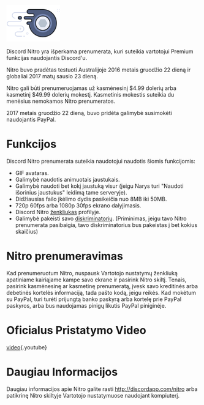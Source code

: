 <!-- TITLE: Nitro -->
<!-- SUBTITLE: Palaikyk Discord's kūrimą -->

![Nitrobadge](/uploads/nitro/nitrobadge.png "Nitrobadge")

Discord Nitro yra išperkama prenumerata, kuri suteikia vartotojui Premium funkcijas naudojantis Discord'u.

Nitro buvo pradėtas testuoti Australijoje 2016 metais gruodžio 22 dieną ir globaliai 2017 matų sausio 23 dieną.

Nitro gali būti prenumeruojamas už kasmėnesinį $4.99 dolerių arba kasmetinį $49.99 dolerių mokestį. Kasmetinis mokestis suteikia du menėsius nemokamos Nitro prenumeratos.

2017 metais gruodžio 22 dieną, buvo pridėta galimybė susimokėti naudojantis PayPal.

# Funkcijos
Discord Nitro prenumerata suteikia naudotojui naudotis šiomis funkcijomis:

* GIF avataras.
* Galimybė naudotis animuotais jaustukais.
* Galimybė naudoti bet kokį jaustuką visur (jeigu Narys turi "Naudoti išorinius jaustukus" leidimą tame serveryje).
* Didžiausias failo įkėlimo dydis pasikeičia nuo 8MB iki 50MB.
* 720p 60fps arba 1080p 30fps ekrano dalyjimasis.
* Discord Nitro [ženkliukas](/badges) profilyje.
* Galimybė pakeisti savo [diskriminatorių](/discriminator). (Priminimas, jeigu tavo Nitro prenumerata pasibaigia, tavo diskriminatorius bus pakeistas į bet kokius skaičius)

# Nitro prenumeravimas
Kad prenumeruotum Nitro, nuspausk Vartotojo nustatymų ženkliuką apatiniame kairiąjame kampe savo ekrane ir pasirink Nitro skiltį. Tenais, pasirink kasmėnesinę ar kasmetinę prenumeratą, įvesk savo kreditinės arba debetinės kortelės informaciją, tada pašto kodą, jeigu reikės. Kad mokėtum su PayPal, turi turėti prijungtą banko paskyrą arba kortelę prie PayPal paskyros, arba bus naudojamas pinigų likutis PayPal piniginėje.
# Oficialus Pristatymo Video

[video](https://www.youtube.com/watch?v=psIIWROIvtM){.youtube}


# Daugiau Informacijos
Daugiau informacijos apie Nitro galite rasti http://discordapp.com/nitro arba patikrinę Nitro skiltyje Vartotojo nustatymuose naudojant kompiuterį.